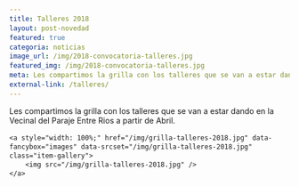 ```yaml
---
title: Talleres 2018
layout: post-novedad
featured: true
categoria: noticias
image_url: /img/2018-convocatoria-talleres.jpg
featured_img: /img/2018-convocatoria-talleres.jpg
meta: Les compartimos la grilla con los talleres que se van a estar dando en la Vecinal del Paraje Entre Rios a partir de Abril.
external-link: /talleres/
---
```


Les compartimos la grilla con los talleres que se van a estar dando en la Vecinal del Paraje Entre Rios a partir de Abril.

<div style="position: relative;">
	<div class="gallery col-3">

	<a style="width: 100%;" href="/img/grilla-talleres-2018.jpg" data-fancybox="images" data-srcset="/img/grilla-talleres-2018.jpg" class="item-gallery">
		<img src="/img/grilla-talleres-2018.jpg" />
	</a>

</div>
</div>